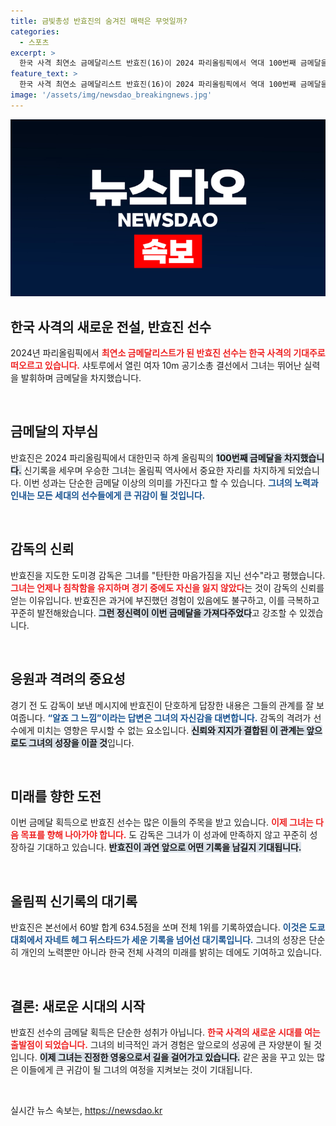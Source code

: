 ```yaml
---
title: 금빛총성 반효진의 숨겨진 매력은 무엇일까?
categories:
  - 스포츠
excerpt: >
  한국 사격 최연소 금메달리스트 반효진(16)이 2024 파리올림픽에서 역대 100번째 금메달을 차지하며 역사적인 순간을 창조했다. 극한의 경쟁 속에서도 담담한 마음가짐으로 승리를 거머쥔 그의 이야기가 궁금하다!
feature_text: >
  한국 사격 최연소 금메달리스트 반효진(16)이 2024 파리올림픽에서 역대 100번째 금메달을 차지하며 역사적인 순간을 창조했다. 극한의 경쟁 속에서도 담담한 마음가짐으로 승리를 거머쥔 그의 이야기가 궁금하다!
image: '/assets/img/newsdao_breakingnews.jpg'
---
```


<p><img src="/assets/img/newsdao_breakingnews.jpg" alt="ontimetimes 속보" /></p>

<h2 data-ke-size="size26">한국 사격의 새로운 전설, 반효진 선수</h2>

<p>2024년 파리올림픽에서 <b><span style="color: #ee2323;">최연소 금메달리스트가 된 반효진 선수는 한국 사격의 기대주로 떠오르고 있습니다.</span></b> 샤토루에서 열린 여자 10m 공기소총 결선에서 그녀는 뛰어난 실력을 발휘하며 금메달을 차지했습니다.</p>

<p data-ke-size="size16">&nbsp;</p>

<h2 data-ke-size="size26">금메달의 자부심</h2>

<p>반효진은 2024 파리올림픽에서 대한민국 하계 올림픽의 <b><span style="background-color: #21538527;">100번째 금메달을 차지했습니다.</span></b> 신기록을 세우며 우승한 그녀는 올림픽 역사에서 중요한 자리를 차지하게 되었습니다. 이번 성과는 단순한 금메달 이상의 의미를 가진다고 할 수 있습니다. <b><span style="color: #1a5490;">그녀의 노력과 인내는 모든 세대의 선수들에게 큰 귀감이 될 것입니다.</span></b></p>

<p data-ke-size="size16">&nbsp;</p>

<h2 data-ke-size="size26">감독의 신뢰</h2>

<p>반효진을 지도한 도미경 감독은 그녀를 "탄탄한 마음가짐을 지닌 선수"라고 평했습니다. <b><span style="color: #ee2323;">그녀는 언제나 침착함을 유지하며 경기 중에도 자신을 잃지 않았다</span></b>는 것이 감독의 신뢰를 얻는 이유입니다. 반효진은 과거에 부진했던 경험이 있음에도 불구하고, 이를 극복하고 꾸준히 발전해왔습니다. <b><span style="background-color: #21538527;">그런 정신력이 이번 금메달을 가져다주었다</span></b>고 강조할 수 있겠습니다.</p>

<p data-ke-size="size16">&nbsp;</p>

<h2 data-ke-size="size26">응원과 격려의 중요성</h2>

<p>경기 전 도 감독이 보낸 메시지에 반효진이 단호하게 답장한 내용은 그들의 관계를 잘 보여줍니다. <b><span style="color: #1a5490;">“알죠 그 느낌”이라는 답변은 그녀의 자신감을 대변합니다.</span></b> 감독의 격려가 선수에게 미치는 영향은 무시할 수 없는 요소입니다. <b><span style="background-color: #21538527;">신뢰와 지지가 결합된 이 관계는 앞으로도 그녀의 성장을 이끌 것</span></b>입니다.</p>

<p data-ke-size="size16">&nbsp;</p>

<h2 data-ke-size="size26">미래를 향한 도전</h2>

<p>이번 금메달 획득으로 반효진 선수는 많은 이들의 주목을 받고 있습니다. <b><span style="color: #ee2323;">이제 그녀는 다음 목표를 향해 나아가야 합니다.</span></b> 도 감독은 그녀가 이 성과에 만족하지 않고 꾸준히 성장하길 기대하고 있습니다. <b><span style="background-color: #21538527;">반효진이 과연 앞으로 어떤 기록을 남길지 기대됩니다.</span></b></p>

<p data-ke-size="size16">&nbsp;</p>

<h2 data-ke-size="size26">올림픽 신기록의 대기록</h2>

<p>반효진은 본선에서 60발 합계 634.5점을 쏘며 전체 1위를 기록하였습니다. <b><span style="color: #1a5490;">이것은 도쿄 대회에서 자네트 헤그 뒤스타드가 세운 기록을 넘어선 대기록입니다.</span></b> 그녀의 성장은 단순히 개인의 노력뿐만 아니라 한국 전체 사격의 미래를 밝히는 데에도 기여하고 있습니다.</p>

<p data-ke-size="size16">&nbsp;</p>

<h2 data-ke-size="size26">결론: 새로운 시대의 시작</h2>

<p>반효진 선수의 금메달 획득은 단순한 성취가 아닙니다. <b><span style="color: #ee2323;">한국 사격의 새로운 시대를 여는 출발점이 되었습니다.</span></b> 그녀의 비극적인 과거 경험은 앞으로의 성공에 큰 자양분이 될 것입니다. <b><span style="background-color: #21538527;">이제 그녀는 진정한 영웅으로서 길을 걸어가고 있습니다.</span></b> 같은 꿈을 꾸고 있는 많은 이들에게 큰 귀감이 될 그녀의 여정을 지켜보는 것이 기대됩니다.</p>

<p data-ke-size="size16">&nbsp;</p>
실시간 뉴스 속보는, <a href="https://newsdao.kr" rel="dofollow">https://newsdao.kr</a>


